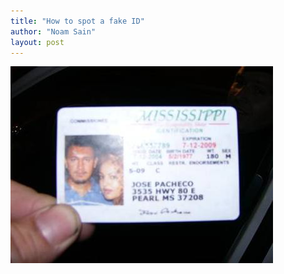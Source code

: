 ```yaml
---
title: "How to spot a fake ID"
author: "Noam Sain"
layout: post
---
```


![fake ID](/assets/2013/2013-04-20100506.jpg)